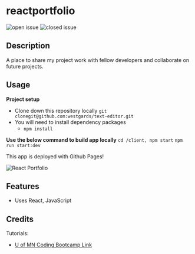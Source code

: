 # reactportfolio


![open issue](https://img.shields.io/github/issues-raw/westgards/reactportfolio)
![closed issue](https://img.shields.io/github/issues-closed-raw/westgards/reactportfolio)

## Description

A place to share my project work with fellow developers and collaborate on future projects.

## Usage

**Project setup**

- Clone down this repository locally
  `git clonegit@github.com:westgards/text-editor.git`
- You will need to install dependency packages
  - `npm install`

**Use the below command to build app locally**
`cd /client, npm start`
`npm run start:dev`

This app is deployed with Github Pages!


![React Portfolio](/client/src/images/)

## Features

- Uses React, JavaScript

## Credits

Tutorials:

- [U of MN Coding Bootcamp Link](https://github.com/coding-boot-camp)
